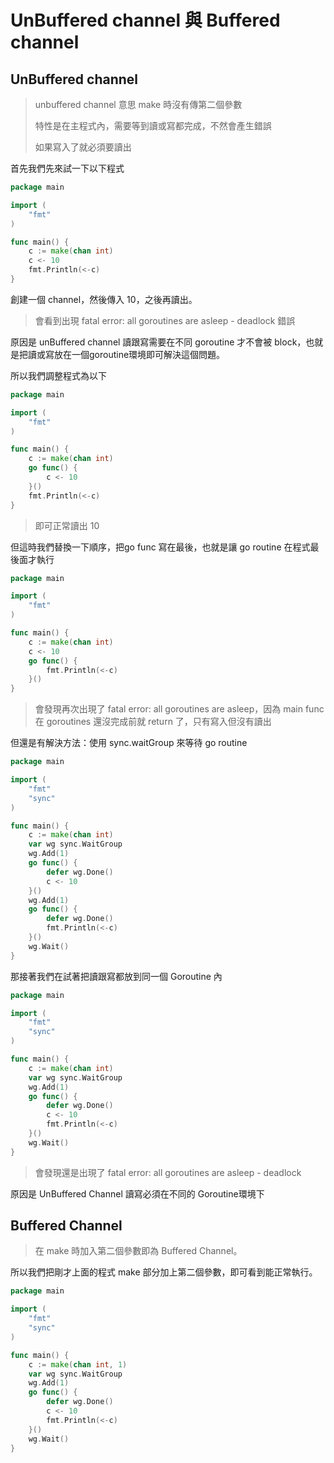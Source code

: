 # UnBuffered channel 與 Buffered channel

## UnBuffered channel

> unbuffered channel 意思 make 時沒有傳第二個參數
>
> 特性是在主程式內，需要等到讀或寫都完成，不然會產生錯誤
>
> 如果寫入了就必須要讀出

首先我們先來試一下以下程式

```go
package main

import (
	"fmt"
)

func main() {
	c := make(chan int)
	c <- 10
	fmt.Println(<-c)
}
```

創建一個 channel，然後傳入 10，之後再讀出。

> 會看到出現 fatal error: all goroutines are asleep - deadlock 錯誤

原因是 unBuffered channel 讀跟寫需要在不同 goroutine 才不會被 block，也就是把讀或寫放在一個goroutine環境即可解決這個問題。

所以我們調整程式為以下

```go
package main

import (
	"fmt"
)

func main() {
	c := make(chan int)
	go func() {
		c <- 10
	}()
	fmt.Println(<-c)
}
```

> 即可正常讀出 10

但這時我們替換一下順序，把go func 寫在最後，也就是讓 go routine 在程式最後面才執行

```go
package main

import (
	"fmt"
)

func main() {
	c := make(chan int)
	c <- 10
	go func() {
		fmt.Println(<-c)
	}()
}
```

> 會發現再次出現了 fatal error: all goroutines are asleep，因為 main func 在 goroutines 還沒完成前就 return 了，只有寫入但沒有讀出

但還是有解決方法：使用 sync.waitGroup 來等待 go routine

```go
package main

import (
	"fmt"
	"sync"
)

func main() {
	c := make(chan int)
	var wg sync.WaitGroup
	wg.Add(1)
	go func() {
		defer wg.Done()
		c <- 10
	}()
	wg.Add(1)
	go func() {
		defer wg.Done()
		fmt.Println(<-c)
	}()
	wg.Wait()
}
```

那接著我們在試著把讀跟寫都放到同一個 Goroutine 內

```go
package main

import (
	"fmt"
	"sync"
)

func main() {
	c := make(chan int)
	var wg sync.WaitGroup
	wg.Add(1)
	go func() {
		defer wg.Done()
		c <- 10
		fmt.Println(<-c)
	}()
	wg.Wait()
}
```

> 會發現還是出現了 fatal error: all goroutines are asleep - deadlock

原因是 UnBuffered Channel 讀寫必須在不同的 Goroutine環境下

## Buffered Channel

> 在 make 時加入第二個參數即為 Buffered Channel。

所以我們把剛才上面的程式 make 部分加上第二個參數，即可看到能正常執行。

```go
package main

import (
	"fmt"
	"sync"
)

func main() {
	c := make(chan int, 1)
	var wg sync.WaitGroup
	wg.Add(1)
	go func() {
		defer wg.Done()
		c <- 10
		fmt.Println(<-c)
	}()
	wg.Wait()
}
```





